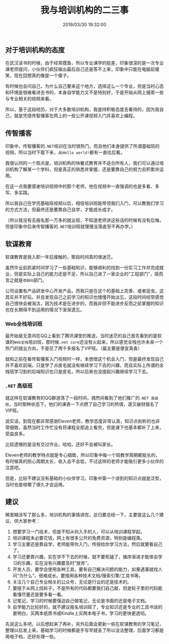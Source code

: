 ﻿---
title: "我与培训机构的二三事"
date: "2019/03/30 19:32:00"
updated: "2019/07/10 17:11:50"
permalink: "two-or-three-things-about-me-and-the-training-organization"
categories:
 - [日志, 杂谈]
---

## 对于培训机构的态度

在武汉读书的时候，由于经常摸鱼，所以专业课学的挺差，印象很深的是一次专业课老师提问，小伙伴们疯狂输出最后自己还是答不上来，印象中只能在电脑前傻笑，现在回想真的像是一个傻子。

有时候也会问自己，为什么自己要来这个地方，选择这么一个专业，但是当时心态和环境是很难看进去书的，本身自学能力又不是特别好，于是开始从网上搜索一些与专业相关的视频来看。

所以，基于这段经历，对于大多数培训机构，我是持积极态度去看待的，因为我自己，就是凭借传智播客在网上的一些公开课视频入门并喜欢上编程。

## 传智播客

印象中，传智播客的`.NET`培训在当时很热门，而且他们本身提供了所谓基础班的视频，所以当时下载下来，从`Hello world!`都有一直往后看。

我很认同的一个观点是，培训机构的快餐式教育并不适合所有人，我们可以通过培训机构了解某一个学科，但是真正的熟悉并掌握，还是要靠自己的努力去积累并运用。

在这一点我要感谢培训视频中的那个老师，他在视频中一直强调的也是多看、多写、多实践。

所以我自己在学完基础班视频以后，相信培训班能带领我们入门，可以教我们学习的方式方法，但最终还是要靠自己自学，才能成长成才。

（所以我没有去报名那一万多的就业班，不知道老师讲这些话的时候有没有后悔，但是印象中后来传智播客的`.NET`培训班就慢慢没落直至不再办学。）

## 软谋教育

软谋教育是我入职一年后接触的，那段时间真的很迷茫。

虽然毕业前抓紧时间学习了一些基础知识，能够顺利的找到一份实习工作并完成就业，但是实际上自己的能力还是不足，所以自己进了一家企业的“工程部门”，简而言之就是`改BUG`部门。

公司设置有产品研发中心开发产品，而我只是在这个的基础上完善、或者捉虫，这其实并不好玩，并且发现自己之前学习的知识也慢慢开始淡忘，这段时间经常感觉自己很快会被淘汰，因为技术是在进步的，而我非但不能进步反而之前掌握的知识也在长期得不到运用的情况下渐渐遗忘。

### Web全栈培训班

最开始是无意间在QQ上看到了腾讯课堂的推送，当时迷茫的自己首先看到的是软谋的`Web全栈`培训班，那时候`.net core`还没有火起来，所以感觉全栈也许未来一个热门的就业方向，于是花了两千多报名了VIP班。（最主要是便宜真香）

就和之前在看传智播客入门视频时一样，本想借这个机会入门，但是最终发现自己并不喜欢前端，只是学了点皮毛就没有继续学习下去的兴趣，而且实际上所谓的全栈班学习到的后端知识也只是皮毛，所以后来也没提起兴趣继续学习下去。

### `.NET` 高级班

就这样在软谋教育的QQ群游荡了一段时间，偶然间看到了他们推广的`.NET 高级班`，当时那种状态下，他们的课表一下点燃了自己学习的热情，遂又破财报名了VIP班。

说实话，到现在都非常感谢Eleven老师，教学态度非常认真，知识点剖析的也非常细致，虽然当时工作忙没有将课程全部追上看完，但是课下也基本都补了上来，受益良多。

比较遗憾的是没有交过作业，哈哈。还好不会被叫家长。

Eleven老师的教学特点就是专心细致，所以印象中每一个班教学周期都挺长的，有时候真的担心周期太长，收入会不会低，不过这样的老师才能吸引更多小伙伴的注意吧。

但是，比较不建议没有基础的小伙伴学习，印象中第一个讲到的知识点就是泛型，当时也是咀嚼了很久才会运用。

## 建议

稀里糊涂写了那么多，培训机构的事情讲完，总归要总结一下，主要提这么几个建议，供大家参考：

1. 想要学习一门技术，但是不知从何入手的人，可以从培训课程学起。
2. 培训课程未必要花钱，网上有很多公开的免费资源，特别是编程类。
3. 学习主要还是靠自学，老师能带你入门，传授给你学习方法，然后就要看自己了。
4. 学习还要靠兴趣，实在学不下去的时候，就不要死磕了，循序渐进才能体会学习的乐趣，实在没有兴趣要及时“放弃”。
5. 开发人员，要学会使用各种工具，要有自己解决问题的能力，如果遇事就找人问“为什么”，很难成长。要擅用各种技术文档/搜索引擎/工具书等。
6. 关注几个自己专业相关的公众号，无论是行业的还是技术的。
7. 要擅于从网上找轮子，不是所有的代码都要我们自己敲，但是轮子里的代码能看懂尽量还是要多看一看。
8. 记笔记，学习的时候要强迫自己做笔记，无论是书面的还是电子文档。
9. 自学能力比较好的，就不建议报名培训班了，专业知识还是专业的工具书说的更明白，买两本纸质书或Kindle上买两本电子书，学习的更快更透彻。

先说这么多吧，以后想起来了再补，另外后面会更新一些在软谋教育的学习笔记，整理以后发上来，基础学习的时候都是手写早就丢了所以没法整理，后面学习都是用电子档，还好处理一些。
